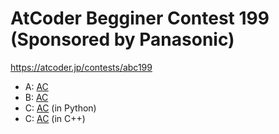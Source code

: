 # AtCoder Begginer Contest 199 (Sponsored by Panasonic)

https://atcoder.jp/contests/abc199

- A: [AC](https://atcoder.jp/contests/abc199/submissions/22001803)
- B: [AC](https://atcoder.jp/contests/abc199/submissions/22006804)
- C: [AC](https://atcoder.jp/contests/abc199/submissions/22028189) (in Python)
- C: [AC](https://atcoder.jp/contests/abc199/submissions/22063845) (in C++)
